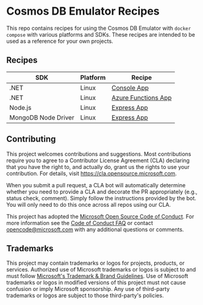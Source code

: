 # Cosmos DB Emulator Recipes

This repo contains recipes for using the Cosmos DB Emulator with `docker compose` with various platforms and SDKs. These recipes are intended to be used as a reference for your own projects. 

## Recipes

|SDK|Platform|Recipe|
|---|---|---|
|.NET| Linux|[Console App](dotnet/linux/README.md)|
|.NET| Linux|[Azure Functions App](dotnet/azure-functions/README.md)|
|Node.js|Linux|[Express App](nodejs/linux/README.md)|
|MongoDB Node Driver|Linux|[Express App](mongodb/nodejs/linux/README.md)|
## Contributing

This project welcomes contributions and suggestions.  Most contributions require you to agree to a
Contributor License Agreement (CLA) declaring that you have the right to, and actually do, grant us
the rights to use your contribution. For details, visit https://cla.opensource.microsoft.com.

When you submit a pull request, a CLA bot will automatically determine whether you need to provide
a CLA and decorate the PR appropriately (e.g., status check, comment). Simply follow the instructions
provided by the bot. You will only need to do this once across all repos using our CLA.

This project has adopted the [Microsoft Open Source Code of Conduct](https://opensource.microsoft.com/codeofconduct/).
For more information see the [Code of Conduct FAQ](https://opensource.microsoft.com/codeofconduct/faq/) or
contact [opencode@microsoft.com](mailto:opencode@microsoft.com) with any additional questions or comments.

## Trademarks

This project may contain trademarks or logos for projects, products, or services. Authorized use of Microsoft 
trademarks or logos is subject to and must follow 
[Microsoft's Trademark & Brand Guidelines](https://www.microsoft.com/en-us/legal/intellectualproperty/trademarks/usage/general).
Use of Microsoft trademarks or logos in modified versions of this project must not cause confusion or imply Microsoft sponsorship.
Any use of third-party trademarks or logos are subject to those third-party's policies.
